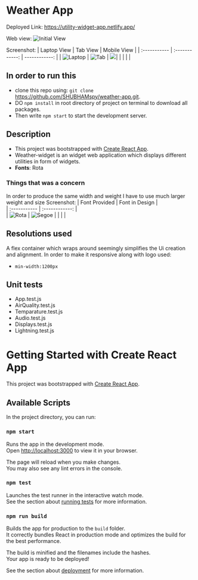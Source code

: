 # Weather App
Deployed Link: https://utility-widget-app.netlify.app/

Web view:
![Initial View](./public/images/Laptop.png)

Screenshot: 
  | Laptop View                            | Tab View                           |  Mobile View                    |
  | :-----------                           | :------------:                     |  ------------:                  |
  | ![Laptop](./public/images/Laptop.png)  | ![Tab](./public/images/Tablet.png) | ![](./public/images/Mobile.jpeg)|
  |                                        |                                    |                                 |


## In order to run this
- clone this repo using: `git clone` https://github.com/SHUBHAMspy/weather-app.git.
- DO `npm install` in root directory of project on terminal to download all packages.
- Then write `npm start` to start the development server.

## Description

- This project was bootstrapped with [Create React App](https://github.com/facebook/create-react-app).
- Weather-widget is an widget web application which displays different utilities in form of widgets.
- **Fonts**: Rota

### Things that was a concern
In order to produce the same width and weight I have to use much larger weight and size
Screenshot: 
  | Font Provided                          | Font in Design                       |  
  | :-----------                           | :------------:                       |  
  | ![Rota](./public/images/Rota.png)      | ![Segoe](./public/images/Segoe.png)  | 
  |                                        |                                      |                                 


## Resolutions used 
 A flex container which wraps around seemingly simplifies the Ui creation and alignment.
  In order to make it responsive  along with logo used:
  - `min-width:1200px`

## Unit tests
- App.test.js
- AirQuality.test.js
- Temparature.test.js
- Audio.test.js
- Displays.test.js 
- Lightning.test.js
 
# Getting Started with Create React App

This project was bootstrapped with [Create React App](https://github.com/facebook/create-react-app).

## Available Scripts

In the project directory, you can run:

### `npm start`

Runs the app in the development mode.\
Open [http://localhost:3000](http://localhost:3000) to view it in your browser.

The page will reload when you make changes.\
You may also see any lint errors in the console.

### `npm test`

Launches the test runner in the interactive watch mode.\
See the section about [running tests](https://facebook.github.io/create-react-app/docs/running-tests) for more information.

### `npm run build`

Builds the app for production to the `build` folder.\
It correctly bundles React in production mode and optimizes the build for the best performance.

The build is minified and the filenames include the hashes.\
Your app is ready to be deployed!

See the section about [deployment](https://facebook.github.io/create-react-app/docs/deployment) for more information.

